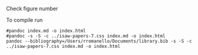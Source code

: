 Check figure number

To compile run

	#pandoc index.md -o index.html
	#pandoc -s -S -c ../isaw-papers-7.css index.md -o index.html
	pandoc --bibliography=/Users/rromanello/Documents/library.bib -s -S -c ../isaw-papers-7.css index.md -o index.html
